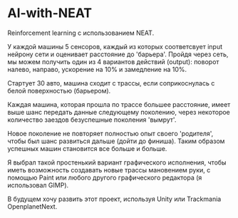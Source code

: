 # AI-with-NEAT
Reinforcement learning с использованием NEAT.

У каждой машины 5 сенсоров, каждый из которых соответсвует input нейрону сети и оценивает расстояние до 'барьера'. Пройдя через сеть, мы можем получить один из 4 вариантов действий (output): поворот налево, направо, ускорение на 10% и замедление на 10%.

Стартует 30 авто, машина сходит с трассы, если соприкоснулась с белой поверхностью (барьером).

Каждая машина, которая прошла по трассе большее расстояние, имеет выше шанс передать данные следующему поколению, через некоторое количество заездов безуспешные поколения 'вымрут'.

Новое поколение не повторяет полностью опыт своего 'родителя', чтобы был шанс развиться дальше (дойти до финиша). Таким образом успешных машин становится все больше и больше.

Я выбрал такой простенький вариант графического исполнения, чтобы иметь возможность создавать новые трассы мановением руки, с помощью Paint или любого другого графического редактора (я использовал GIMP).

В будущем хочу развить этот проект, используя Unity или Trackmania OpenplanetNext.

